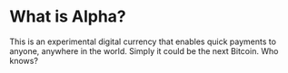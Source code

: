 # What is Alpha?
This is an experimental digital currency that enables quick payments to anyone, anywhere in the world. Simply it could be the next Bitcoin. Who knows? 
